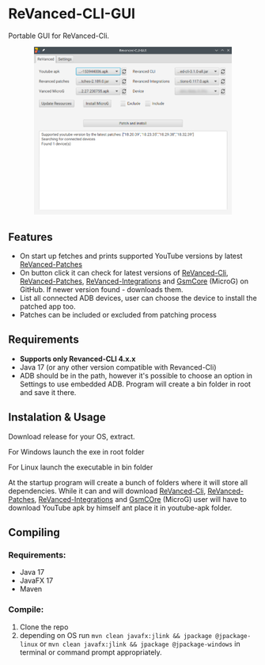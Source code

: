 # ReVanced-CLI-GUI
Portable GUI for ReVanced-Cli.

<p align="center">
	<img src="https://github.com/FFDA/ffda.github.storage/blob/main/images/ReVanced-CLI-GUI.png?raw=true" width="400">
</p>

## Features
* On start up fetches and prints supported YouTube versions by latest [ReVanced-Patches](https://github.com/revanced/revanced-patches)
* On button click it can check for latest versions of [ReVanced-Cli](https://github.com/revanced/revanced-cli), [ReVanced-Patches](https://github.com/revanced/revanced-patches), [ReVanced-Integrations](https://github.com/revanced/revanced-integrations) and [GsmCore](https://github.com/ReVanced/GmsCore) (MicroG) on GitHub. If newer version found - downloads them.
* List all connected ADB devices, user can choose the device to install the patched app too.
* Patches can be included or excluded from patching process

## Requirements
* **Supports only Revanced-CLI 4.x.x**
* Java 17 (or any other version compatible with Revanced-Cli)
* ADB should be in the path, however it's possible to choose an option in Settings to use embedded ADB. Program will create a bin folder in root and save it there.

## Instalation & Usage
Download release for your OS, extract.

For Windows launch the exe in root folder

For Linux launch the executable in bin folder

At the startup program will create a bunch of folders where it will store all dependencies. While it can and will download [ReVanced-Cli](https://github.com/revanced/revanced-cli), [ReVanced-Patches](https://github.com/revanced/revanced-patches), [ReVanced-Integrations](https://github.com/revanced/revanced-integrations) and [GsmCOre](https://github.com/ReVanced/GmsCore) (MicroG) user will have to download YouTube apk by himself ant place it in youtube-apk folder.

## Compiling
### Requirements:
* Java 17
* JavaFX 17
* Maven

### Compile:
1. Clone the repo
2. depending on OS run `mvn clean javafx:jlink && jpackage @jpackage-linux` or `mvn clean javafx:jlink && jpackage @jpackage-windows` in terminal or command prompt appropriately.